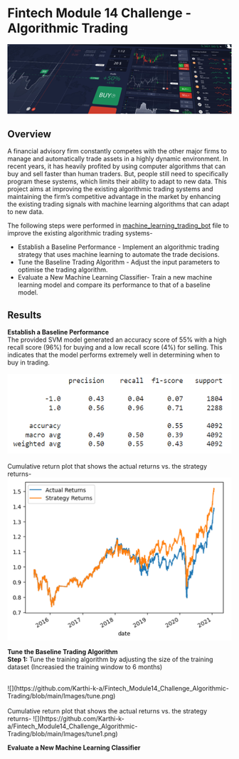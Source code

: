 # Fintech Module 14 Challenge - Algorithmic Trading
![](https://github.com/Karthi-k-a/Fintech_Module14_Challenge_Algorithmic-Trading/blob/main/Images/14-challenge-image.png)

## Overview
A financial advisory firm constantly competes with the other major firms to manage and automatically trade assets in a highly dynamic environment. In recent years, it has heavily profited by using computer algorithms that can buy and sell faster than human traders. But, people still need to specifically program these systems, which limits their ability to adapt to new data. This project aims at improving the existing algorithmic trading systems and maintaining the firm’s competitive advantage in the market by enhancing the existing trading signals with machine learning algorithms that can adapt to new data.

The following steps were performed in [machine_learning_trading_bot](https://github.com/Karthi-k-a/Fintech_Module14_Challenge_Algorithmic-Trading/blob/main/machine_learning_trading_bot.ipynb) file to improve the existing algorithmic trading systems-
- Establish a Baseline Performance - Implement an algorithmic trading strategy that uses machine learning to automate the trade decisions.
- Tune the Baseline Trading Algorithm - Adjust the input parameters to optimise the trading algorithm.
- Evaluate a New Machine Learning Classifier- Train a new machine learning model and compare its performance to that of a baseline model.

## Results
**Establish a Baseline Performance**<br>
The provided SVM model generated an accuracy score of 55% with a high recall score (96%) for buying and a low recall score (4%) for selling. This indicates that the model performs extremely well in determining when to buy in trading.<br>
<br>
![](https://github.com/Karthi-k-a/Fintech_Module14_Challenge_Algorithmic-Trading/blob/main/Images/1.1.png)<br>
<br>
Cumulative return plot that shows the actual returns vs. the strategy returns-
![](https://github.com/Karthi-k-a/Fintech_Module14_Challenge_Algorithmic-Trading/blob/main/Images/1.png)

**Tune the Baseline Trading Algorithm**<br>
**Step 1:** Tune the training algorithm by adjusting the size of the training dataset (Increasied the training window to 6 months)<br>

<br>
![](https://github.com/Karthi-k-a/Fintech_Module14_Challenge_Algorithmic-Trading/blob/main/Images/tune.png)<br>
<br>
Cumulative return plot that shows the actual returns vs. the strategy returns-
![](https://github.com/Karthi-k-a/Fintech_Module14_Challenge_Algorithmic-Trading/blob/main/Images/tune1.png)


**Evaluate a New Machine Learning Classifier**
